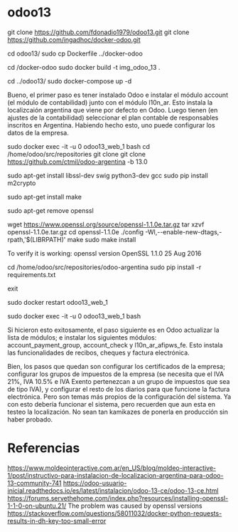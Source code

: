 # odoo13
git clone https://github.com/fdonadio1979/odoo13.git
git clone https://github.com/ingadhoc/docker-odoo.git


cd odoo13/
sudo cp Dockerfile ../docker-odoo

cd /docker-odoo
sudo docker build -t img_odoo_13 .

cd ../odoo13/
sudo docker-compose up -d

Bueno, el primer paso es tener instalado Odoo e instalar el módulo account (el módulo de contabilidad) junto con el módulo l10n_ar. Esto instala la localizcaión argentina que viene por defecto en Odoo. Luego tienen (en ajustes de la contabilidad) seleccionar el plan contable de responsables inscritos en Argentina. Habiendo hecho esto, uno puede configurar los datos de la empresa.


sudo docker exec -it -u 0 odoo13_web_1 bash
cd /home/odoo/src/repositories
git clone git clone https://github.com/ctmil/odoo-argentina -b 13.0

sudo apt-get install libssl-dev swig python3-dev gcc
sudo pip install m2crypto

sudo apt-get install make

sudo apt-get remove openssl

wget https://www.openssl.org/source/openssl-1.1.0e.tar.gz
tar xzvf openssl-1.1.0e.tar.gz
cd openssl-1.1.0e
./config -Wl,--enable-new-dtags,-rpath,'$(LIBRPATH)'
make
sudo make install

To verify it is working:
openssl version
  OpenSSL 1.1.0  25 Aug 2016

cd /home/odoo/src/repositories/odoo-argentina
sudo pip install -r requirements.txt

exit

sudo docker restart odoo13_web_1

sudo docker exec -it -u 0 odoo13_web_1 bash


Si hicieron esto exitosamente, el paso siguiente es en Odoo actualizar la lista de módulos; e instalar los siguientes módulos: account_payment_group, account_check y l10n_ar_afipws_fe. Esto instala las funcionalidades de recibos, cheques y factura electrónica. 

Bien, los pasos que quedan son configurar los certificados de la empresa; configurar los grupos de impuestos de la empresa (se necesita que el IVA 21%, IVA 10.5% e IVA Exento pertenezcan a un grupo de impuestos que sea de tipo IVA), y configurar el resto de los diarios para que funcione la factura electrónica. Pero son temas más propios de la configuración del sistema. Ya con esto debería funcionar el sistema, pero recuerden que aun esta en testeo la localización. No sean tan kamikazes de ponerla en producción sin haber probado.

# Referencias
https://www.moldeointeractive.com.ar/en_US/blog/moldeo-interactive-1/post/instructivo-para-instalacion-de-localizacion-argentina-para-odoo-13-community-741
https://odoo-usuario-inicial.readthedocs.io/es/latest/instalacion/odoo-13-ce/odoo-13-ce.html
https://forums.servethehome.com/index.php?resources/installing-openssl-1-1-0-on-ubuntu.21/
The problem was caused by openssl versions
https://stackoverflow.com/questions/58011032/docker-python-requests-results-in-dh-key-too-small-error
